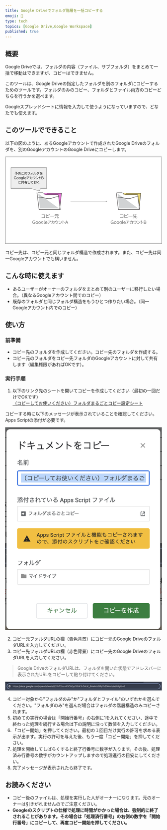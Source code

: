 ```yaml
---
title: Google Driveでフォルダ階層を一括コピーする
emoji: 📁
type: tech
topics: [Google Drive,Google Workspace]
published: true
---
```

## 概要
Google Driveでは、フォルダの内容（ファイル、サブフォルダ）をまとめて一括で移動はできますが、コピーはできません。

このツールは、Google Driveの指定したフォルダを別のフォルダにコピーするためのツールです。フォルダのみのコピー、フォルダとファイル両方のコピーどちらを行うかを選べます。

Googleスプレッドシートに情報を入力して使うようになっていますので、どなたでも使えます。

## このツールでできること
以下の図のように、あるGoogleアカウントで作成されたGoogle Driveのフォルダを、別のGoogleアカウントのGoogle Driveにコピーします。

![](/images/google/google_drive_bulk_copy/01.png)

コピー先は、コピー元と同じフォルダ構造で作成されます。また、コピー先は同一Googleアカウントでも構いません。

## こんな時に使えます
- あるユーザーがオーナーのフォルダをまとめて別のユーザーに移行したい場合。（異なるGoogleアカウント間でのコピー）
- 既存のフォルダと同じフォルダ構造をもうひとつ作りたい場合。（同一Googleアカウント内でのコピー）

## 使い方
### 前準備
- コピー先のフォルダを作成してください。コピー先のフォルダを作成する。
- コピー元のフォルダをコピー先フォルダのGoogleアカウントに対して共有します（編集権限があればOKです）。

### 実行手順
1. 以下のリンク先のシートを開いてコピーを作成してください（最初の一回だけでOKです）  
[（コピーしてお使いください）フォルダまるごとコピー設定シート](https://docs.google.com/spreadsheets/d/1CF2qnO3gSGKltpTFYoMLiIpeUwIk1HUanAQlzdm3h7k/edit?usp=sharing)

コピーする時に以下のメッセージが表示されていることを確認してください。Apps Scriptの添付が必要です。

![](/images/google/google_drive_bulk_copy/03.png)

2. コピー元フォルダURLの欄（青色背景）にコピー元のGoogle DriveのフォルダURLを入力してください。
3. コピー先フォルダURLの欄（赤色背景）にコピー先のGoogle DriveのフォルダURLを入力してください。

> Google DriveのフォルダURLは、フォルダを開いた状態でアドレスバーに表示されたURLをコピーして貼り付けてください。

![](/images/google/google_drive_bulk_copy/02.png)

4. コピー対象から"フォルダのみ"か"フォルダとファイル"のいずれかを選んでください。"フォルダのみ"を選んだ場合はフォルダの階層構造のみコピーされます。
5. 初めての実行の場合は「開始行番号」の右側に1を入れてください、途中で終わった処理を続行する場合は下の説明に沿って数値を入力してください。
6. 「コピー開始」を押してください。最初の１回目だけ実行の許可を求める表示が出ます。実行の許可を与えた後、もう一度「コピー開始」を押してください。
7. 処理を開始してしばらくすると終了行番号に数字が入ります。その後、処理済み行番号の数字がカウントアップしますので処理進行の目安にしてください。
7. 完了メッセージが表示されたら終了です。

## お読みください
- コピー後のファイルは、処理を実行した人がオーナーになります。元のオーナーは引きがれませんのでご注意ください。
- **Googleのスクリプトの仕様で処理に時間がかかった場合は、強制的に終了されることがあります。その場合は「処理済行番号」の右側の数字を「開始行番号」にコピーして、再度コピー開始を押してください。**
